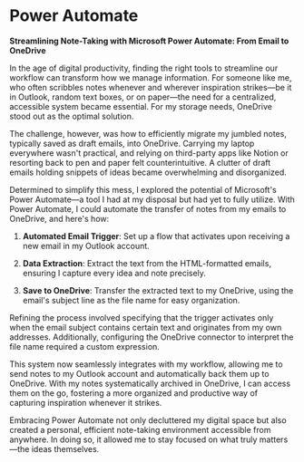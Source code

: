 # Power Automate

**Streamlining Note-Taking with Microsoft Power Automate: From Email to OneDrive**

In the age of digital productivity, finding the right tools to streamline our workflow can transform how we manage information. For someone like me, who often scribbles notes whenever and wherever inspiration strikes—be it in Outlook, random text boxes, or on paper—the need for a centralized, accessible system became essential. For my storage needs, OneDrive stood out as the optimal solution.

The challenge, however, was how to efficiently migrate my jumbled notes, typically saved as draft emails, into OneDrive. Carrying my laptop everywhere wasn't practical, and relying on third-party apps like Notion or resorting back to pen and paper felt counterintuitive. A clutter of draft emails holding snippets of ideas became overwhelming and disorganized.

Determined to simplify this mess, I explored the potential of Microsoft's Power Automate—a tool I had at my disposal but had yet to fully utilize. With Power Automate, I could automate the transfer of notes from my emails to OneDrive, and here's how:

1. **Automated Email Trigger**: Set up a flow that activates upon receiving a new email in my Outlook account.

2. **Data Extraction**: Extract the text from the HTML-formatted emails, ensuring I capture every idea and note precisely.

3. **Save to OneDrive**: Transfer the extracted text to my OneDrive, using the email's subject line as the file name for easy organization.

Refining the process involved specifying that the trigger activates only when the email subject contains certain text and originates from my own addresses. Additionally, configuring the OneDrive connector to interpret the file name required a custom expression.

This system now seamlessly integrates with my workflow, allowing me to send notes to my Outlook account and automatically back them up to OneDrive. With my notes systematically archived in OneDrive, I can access them on the go, fostering a more organized and productive way of capturing inspiration whenever it strikes.

Embracing Power Automate not only decluttered my digital space but also created a personal, efficient note-taking environment accessible from anywhere. In doing so, it allowed me to stay focused on what truly matters—the ideas themselves.
